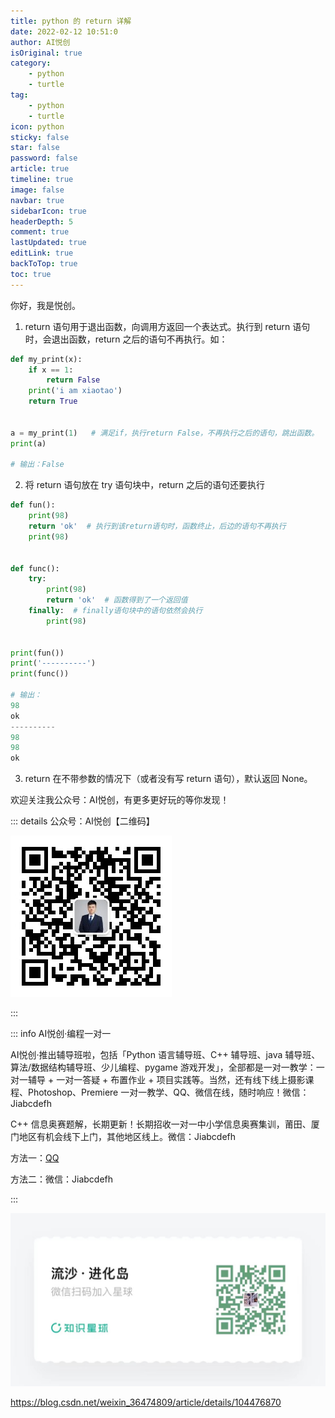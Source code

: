 ```yaml
---
title: python 的 return 详解
date: 2022-02-12 10:51:0
author: AI悦创
isOriginal: true
category: 
    - python
    - turtle
tag:
    - python
    - turtle
icon: python
sticky: false
star: false
password: false
article: true
timeline: true
image: false
navbar: true
sidebarIcon: true
headerDepth: 5
comment: true
lastUpdated: true
editLink: true
backToTop: true
toc: true
---
```


你好，我是悦创。

1. return 语句用于退出函数，向调用方返回一个表达式。执行到 return 语句时，会退出函数，return 之后的语句不再执行。如：

```python
def my_print(x):
    if x == 1:
        return False
    print('i am xiaotao')
    return True


a = my_print(1)   # 满足if，执行return False，不再执行之后的语句，跳出函数。
print(a)

# 输出：False
```

2. 将 return 语句放在 try 语句块中，return 之后的语句还要执行

```python
def fun():
    print(98)
    return 'ok'  # 执行到该return语句时，函数终止，后边的语句不再执行
    print(98)


def func():
    try:
        print(98)
        return 'ok'  # 函数得到了一个返回值
    finally:  # finally语句块中的语句依然会执行
        print(98)


print(fun())
print('----------')
print(func())

# 输出：
98
ok
----------
98
98
ok
```

3. return 在不带参数的情况下（或者没有写 return 语句），默认返回 None。

欢迎关注我公众号：AI悦创，有更多更好玩的等你发现！

::: details 公众号：AI悦创【二维码】

![](/gzh.jpg)

:::

::: info AI悦创·编程一对一

AI悦创·推出辅导班啦，包括「Python 语言辅导班、C++ 辅导班、java 辅导班、算法/数据结构辅导班、少儿编程、pygame 游戏开发」，全部都是一对一教学：一对一辅导 + 一对一答疑 + 布置作业 + 项目实践等。当然，还有线下线上摄影课程、Photoshop、Premiere 一对一教学、QQ、微信在线，随时响应！微信：Jiabcdefh

C++ 信息奥赛题解，长期更新！长期招收一对一中小学信息奥赛集训，莆田、厦门地区有机会线下上门，其他地区线上。微信：Jiabcdefh

方法一：[QQ](http://wpa.qq.com/msgrd?v=3&uin=1432803776&site=qq&menu=yes)

方法二：微信：Jiabcdefh

:::

![](/zsxq.jpg)

https://blog.csdn.net/weixin_36474809/article/details/104476870
